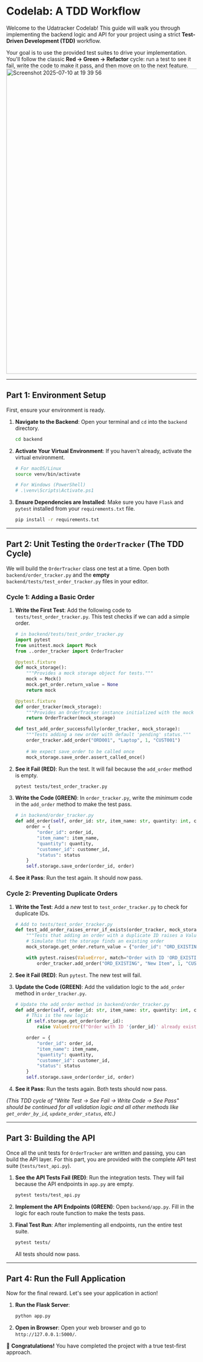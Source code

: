 # Codelab: A TDD Workflow

Welcome to the Udatracker Codelab! This guide will walk you through implementing the backend logic and API for your project using a strict **Test-Driven Development (TDD)** workflow.

Your goal is to use the provided test suites to drive your implementation. You'll follow the classic **Red → Green → Refactor** cycle: run a test to see it fail, write the code to make it pass, and then move on to the next feature.
<img width="1261" height="805" alt="Screenshot 2025-07-10 at 19 39 56" src="https://github.com/user-attachments/assets/375894d2-6b0b-43a6-aca9-e0e8cc52d20a" />

---

## Part 1: Environment Setup

First, ensure your environment is ready.

1.  **Navigate to the Backend**:
    Open your terminal and `cd` into the `backend` directory.
    ```bash
    cd backend
    ```

2.  **Activate Your Virtual Environment**:
    If you haven't already, activate the virtual environment.
    ```bash
    # For macOS/Linux
    source venv/bin/activate

    # For Windows (PowerShell)
    # .\venv\Scripts\Activate.ps1
    ```

3.  **Ensure Dependencies are Installed**:
    Make sure you have `Flask` and `pytest` installed from your `requirements.txt` file.
    ```bash
    pip install -r requirements.txt
    ```

---
## Part 2: Unit Testing the `OrderTracker` (The TDD Cycle)

We will build the `OrderTracker` class one test at a time. Open both `backend/order_tracker.py` and the **empty** `backend/tests/test_order_tracker.py` files in your editor.

### Cycle 1: Adding a Basic Order

1.  **Write the First Test**: Add the following code to `tests/test_order_tracker.py`. This test checks if we can add a simple order.

    ```python
    # in backend/tests/test_order_tracker.py
    import pytest
    from unittest.mock import Mock
    from ..order_tracker import OrderTracker

    @pytest.fixture
    def mock_storage():
        """Provides a mock storage object for tests."""
        mock = Mock()
        mock.get_order.return_value = None
        return mock

    @pytest.fixture
    def order_tracker(mock_storage):
        """Provides an OrderTracker instance initialized with the mock storage."""
        return OrderTracker(mock_storage)

    def test_add_order_successfully(order_tracker, mock_storage):
        """Tests adding a new order with default 'pending' status."""
        order_tracker.add_order("ORD001", "Laptop", 1, "CUST001")
        
        # We expect save_order to be called once
        mock_storage.save_order.assert_called_once()
    ```

2.  **See it Fail (RED)**: Run the test. It will fail because the `add_order` method is empty.
    ```bash
    pytest tests/test_order_tracker.py
    ```

3.  **Write the Code (GREEN)**: In `order_tracker.py`, write the *minimum* code in the `add_order` method to make the test pass.

    ```python
    # in backend/order_tracker.py
    def add_order(self, order_id: str, item_name: str, quantity: int, customer_id: str, status: str = "pending"):
        order = {
            "order_id": order_id,
            "item_name": item_name,
            "quantity": quantity,
            "customer_id": customer_id,
            "status": status
        }
        self.storage.save_order(order_id, order)
    ```

4.  **See it Pass**: Run the test again. It should now pass.

### Cycle 2: Preventing Duplicate Orders

1.  **Write the Test**: Add a *new* test to `test_order_tracker.py` to check for duplicate IDs.

    ```python
    # Add to tests/test_order_tracker.py
    def test_add_order_raises_error_if_exists(order_tracker, mock_storage):
        """Tests that adding an order with a duplicate ID raises a ValueError."""
        # Simulate that the storage finds an existing order
        mock_storage.get_order.return_value = {"order_id": "ORD_EXISTING"}

        with pytest.raises(ValueError, match="Order with ID 'ORD_EXISTING' already exists."):
            order_tracker.add_order("ORD_EXISTING", "New Item", 1, "CUST001")
    ```

2.  **See it Fail (RED)**: Run `pytest`. The new test will fail.

3.  **Update the Code (GREEN)**: Add the validation logic to the `add_order` method in `order_tracker.py`.

    ```python
    # Update the add_order method in backend/order_tracker.py
    def add_order(self, order_id: str, item_name: str, quantity: int, customer_id: str, status: str = "pending"):
        # This is the new logic
        if self.storage.get_order(order_id):
            raise ValueError(f"Order with ID '{order_id}' already exists.")

        order = {
            "order_id": order_id,
            "item_name": item_name,
            "quantity": quantity,
            "customer_id": customer_id,
            "status": status
        }
        self.storage.save_order(order_id, order)
    ```

4.  **See it Pass**: Run the tests again. Both tests should now pass.

*(This TDD cycle of "Write Test -> See Fail -> Write Code -> See Pass" should be continued for all validation logic and all other methods like `get_order_by_id`, `update_order_status`, etc.)*

---
## Part 3: Building the API

Once all the unit tests for `OrderTracker` are written and passing, you can build the API layer. For this part, you are provided with the complete API test suite (`tests/test_api.py`).

1.  **See the API Tests Fail (RED)**: Run the integration tests. They will fail because the API endpoints in `app.py` are empty.
    ```bash
    pytest tests/test_api.py
    ```

2.  **Implement the API Endpoints (GREEN)**: Open `backend/app.py`. Fill in the logic for each route function to make the tests pass.

3.  **Final Test Run**: After implementing all endpoints, run the entire test suite.
    ```bash
    pytest tests/
    ```
    All tests should now pass.

---
## Part 4: Run the Full Application

Now for the final reward. Let's see your application in action!

1.  **Run the Flask Server**:
    ```bash
    python app.py
    ```

2.  **Open in Browser**:
    Open your web browser and go to `http://127.0.0.1:5000/`.

🎉 **Congratulations!** You have completed the project with a true test-first approach.
